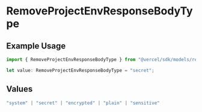 # RemoveProjectEnvResponseBodyType

## Example Usage

```typescript
import { RemoveProjectEnvResponseBodyType } from "@vercel/sdk/models/removeprojectenvop.js";

let value: RemoveProjectEnvResponseBodyType = "secret";
```

## Values

```typescript
"system" | "secret" | "encrypted" | "plain" | "sensitive"
```